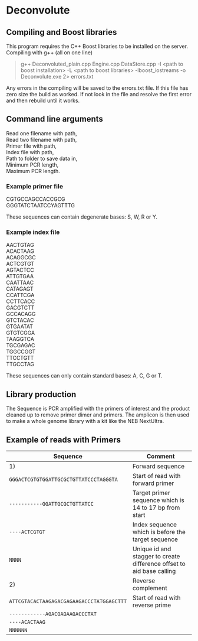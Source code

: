 # Deconvolute

## Compiling and Boost libraries
This program requires the C++ Boost libraries to be installed on the server.  
Compiling with g++ (all on one line)

> g++ Deconvoluted_plain.cpp Engine.cpp DataStore.cpp -I \<path to boost installation\> -L \<path to boost libraries\> -lboost_iostreams -o Deconvolute.exe 2> errors.txt

Any errors in the compiling will be saved to the errors.txt file. If this file has zero size the build as worked. If not look in the file and resolve the first error and then rebuild until it works.

## Command line arguments

Read one filename with path,  
Read two filename with path,  
Primer file with path,  
Index file with path,  
Path to folder to save data in,  
Minimum PCR length,  
Maximum PCR length.  
 

### Example primer file
CGTGCCAGCCACCGCG  
GGGTATCTAATCCYAGTTTG   

These sequences can contain degenerate bases: S, W, R or Y.

### Example index file
AACTGTAG  
ACACTAAG  
ACAGGCGC  
ACTCGTGT  
AGTACTCC  
ATTGTGAA  
CAATTAAC  
CATAGAGT  
CCATTCGA  
CCTTCACC  
GACGTCTT   
GCCACAGG  
GTCTACAC  
GTGAATAT  
GTGTCGGA  
TAAGGTCA  
TGCGAGAC  
TGGCCGGT  
TTCCTGTT  
TTGCCTAG  

These sequences can only contain standard bases: A, C, G or T.

## Library production

The Sequence is PCR amplified with the primers of interest and the product cleaned up to remove primer dimer and primers. The amplicon is then used to make a whole genome library with a kit like the NEB NextUltra.   

## Example of reads with Primers

|Sequence|Comment|
|-|-|
|1)|Forward sequence|
|``GGGACTCGTGTGGATTGCGCTGTTATCCCTAGGGTA``| Start of read with forward primer|
|``-----------GGATTGCGCTGTTATCC``|Target primer sequence which is 14 to 17 bp from start|
|``----ACTCGTGT``|Index sequence which is before the target sequence|
|``NNNN``|Unique id and stagger to create difference offset to aid base calling|
|2)|Reverse complement|
|``ATTCGTACACTAAGAGACGAGAAGACCCTATGGAGCTTT``|Start of read with reverse prime|
|``------------AGACGAGAAGACCCTAT``||
|``----ACACTAAG``||
|``NNNNNN``||

